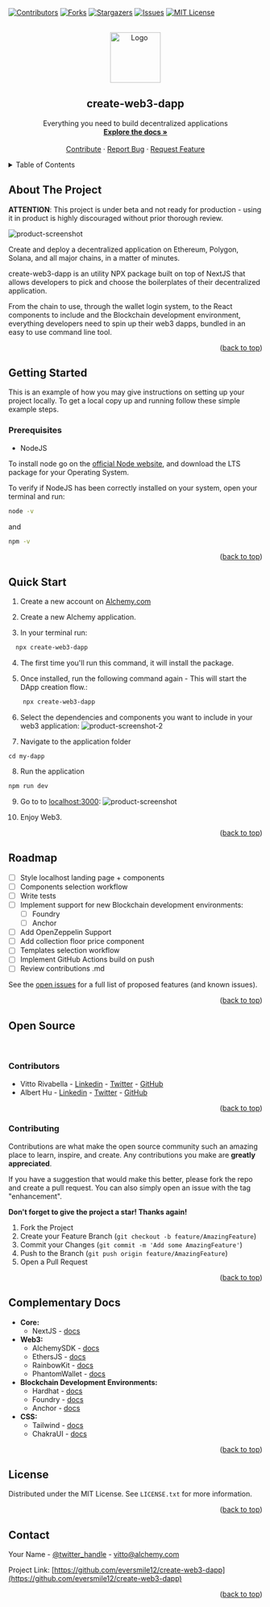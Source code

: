 <div id="top"></div>

[![Contributors][contributors-shield]][contributors-url]
[![Forks][forks-shield]][forks-url]
[![Stargazers][stars-shield]][stars-url]
[![Issues][issues-shield]][issues-url]
[![MIT License][license-shield]][license-url]

<!-- PROJECT LOGO -->
<br />
<div align="center">
  <a href="https://github.com/eversmile12/create-web3-dapp">
    <img src="images/logo.webp" alt="Logo" width="100" height="100">
  </a>

<h2 align="center">create-web3-dapp</h2>

  <p align="center">
    Everything you need to build decentralized applications
    <br />
    <a href="https://docs.alchemy.com"><strong>Explore the docs »</strong></a>
    <br />
    <br />
    <a href="https://github.com/eversmile12/create-web3-dapp">Contribute</a>
    ·
    <a href="https://github.com/eversmile12/create-web3-dapp/issues">Report Bug</a>
    ·
    <a href="https://github.com/eversmile12/create-web3-dapp/issues">Request Feature</a>
  </p>
</div>

<!-- TABLE OF CONTENTS -->
<details>
  <summary>Table of Contents</summary>
  <ol>
    <li>
      <a href="#about-the-project">About The Project</a>
    </li>
    <li>
      <a href="#getting-started">Getting Started</a>
      <ul>
        <li><a href="#prerequisites">Prerequisites</a></li>
        <li><a href="#quick-start">Quickstart</a></li>
      </ul>
    </li>
    <li><a href="#roadmap">Roadmap</a></li>
     <li>
      <a href="#getting-started">Open Source</a>
      <ul>
        <li><a href="#contributors">Contributors</a></li>
        <li><a href="#contributing">Contributing</a></li>
      </ul>
    </li>
    <li><a href="#complementary-docs">Complementary Docs</a></li>
    <li><a href="#license">License</a></li>
    <li><a href="#contributors">Contributors</a></li>
  </ol>
</details>

<!-- ABOUT THE PROJECT -->
## About The Project

**ATTENTION**: This project is under beta and not ready for production - using it in product is highly discouraged without prior thorough review.

![product-screenshot]

Create and deploy a decentralized application on Ethereum, Polygon, Solana, and all major chains, in a matter of minutes.

create-web3-dapp is an utility NPX package built on top of NextJS that allows developers to pick and choose the boilerplates of their decentralized application.

From the chain to use, through the wallet login system, to the React components to include and the Blockchain development environment, everything developers need to spin up their web3 dapps, bundled in an easy to use command line tool.

<p align="right">(<a href="#top">back to top</a>)</p>

<!-- GETTING STARTED -->
## Getting Started

This is an example of how you may give instructions on setting up your project locally.
To get a local copy up and running follow these simple example steps.

### **Prerequisites**

* NodeJS

To install node go on the [official Node website](https://nodejs.org/en/download/), and download the LTS package for your Operating System.

To verify if NodeJS has been correctly installed on your system, open your terminal and run:

```sh
node -v
```

and

```sh
npm -v
```

<p align="right">(<a href="#top">back to top</a>)</p>

## **Quick Start**

1. Create a new account on [Alchemy.com](https://alchemy.com)
2. Create a new Alchemy application.

3. In your terminal run:

```sh
  npx create-web3-dapp
  ```

4. The first time you'll run this command, it will install the package.

5. Once installed, run the following command again - This will start the DApp creation flow.:

```sh
    npx create-web3-dapp
   ```

6. Select the dependencies and components you want to include in your web3 application:
![product-screenshot-2]

7. Navigate to the application folder

```
cd my-dapp
```

8. Run the application

```sh
npm run dev
```

9. Go to to <a href="localhost:3000">localhost:3000</a>:
![product-screenshot]

10. Enjoy Web3.

<p align="right">(<a href="#top">back to top</a>)</p>

<!-- ROADMAP -->
## **Roadmap**

* [ ] Style localhost landing page + components
* [ ] Components selection workflow
* [ ] Write tests
* [ ] Implement support for new Blockchain development environments:
  * [ ] Foundry
  * [ ] Anchor
* [ ] Add OpenZeppelin Support
* [ ] Add collection floor price component
* [ ] Templates selection workflow
* [ ] Implement GitHub Actions build on push
* [ ] Review contributions .md

See the [open issues](https://github.com/eversmile12/create-web3-dapp/issues) for a full list of proposed features (and known issues).

<p align="right">(<a href="#top">back to top</a>)</p>

## Open Source

</br>

### Contributors

<ul>
<li>Vitto Rivabella - <a href="https://www.linkedin.com/in/vittorio-rivabella/">Linkedin</a> - <a href="https://twitter.com/VittoStack">Twitter</a> - <a href="https://github.com/eversmile12">GitHub</a></li>
<li>Albert Hu - <a href="https://www.linkedin.com/in/albhu/">Linkedin</a> - <a href="https://twitter.com/thatguyintech">Twitter</a> - <a href="https://github.com/thatguyintech">GitHub</a></li>
</ul>

<p align="right">(<a href="#top">back to top</a>)</p>

<!-- CONTRIBUTING -->
### Contributing

Contributions are what make the open source community such an amazing place to learn, inspire, and create. Any contributions you make are **greatly appreciated**.

If you have a suggestion that would make this better, please fork the repo and create a pull request. You can also simply open an issue with the tag "enhancement".

**Don't forget to give the project a star! Thanks again!**

1. Fork the Project
2. Create your Feature Branch (`git checkout -b feature/AmazingFeature`)
3. Commit your Changes (`git commit -m 'Add some AmazingFeature'`)
4. Push to the Branch (`git push origin feature/AmazingFeature`)
5. Open a Pull Request

<p align="right">(<a href="#top">back to top</a>)</p>

## **Complementary Docs**

<ul>
<li>
  <strong>Core:</strong>
  <ul>
    <li>NextJS - <a href="https://nextjs.org/">docs</a></li>
  </ul>
</li>
<li>
  <strong>Web3:</strong>
  <ul>
    <li>AlchemySDK - <a href="https://docs.alchemy.com/reference/alchemy-sdk-quickstart">docs</a></li>
    <li>EthersJS - <a href="https://docs.ethers.io/v5/">docs</a></li>
    <li>RainbowKit - <a href="https://www.rainbowkit.com/">docs</a></li>
    <li>PhantomWallet - <a href="https://docs.phantom.app/">docs</a></li>
  </ul>
</li>
<li>
  <strong>Blockchain Development Environments:</strong>
  <ul>
    <li>Hardhat - <a href="https://hardhat.org/">docs</a></li>
    <li>Foundry - <a href="https://book.getfoundry.sh/">docs</a></li>
    <li>Anchor - <a href=https://book.anchor-lang.com/">docs</a></li>
  </ul>
</li>
<li>
  <strong>CSS:</strong>
  <ul>
    <li>Tailwind - <a href="https://v2.tailwindcss.com/docs">docs</a></li>
    <li>ChakraUI - <a href="https://chakra-ui.com/getting-started">docs</a></li>
  </ul>
</li>

</ul>

<p align="right">(<a href="#top">back to top</a>)</p>

<!-- LICENSE -->
## License

Distributed under the MIT License. See `LICENSE.txt` for more information.

<p align="right">(<a href="#top">back to top</a>)</p>

<!-- CONTACT -->
## Contact

Your Name - [@twitter_handle](https://twitter.com/vittostack) - vitto@alchemy.com

Project Link: [https://github.com/eversmile12/create-web3-dapp](https://github.com/eversmile12/create-web3-dapp)

<p align="right">(<a href="#top">back to top</a>)</p>

<!-- MARKDOWN LINKS & IMAGES -->
[contributors-shield]: https://img.shields.io/github/contributors/eversmile12/create-web3-dapp.svg?style=for-the-badge
[contributors-url]: https://github.com/eversmile12/create-web3-dapp/graphs/contributors
[forks-shield]: https://img.shields.io/github/forks/eversmile12/create-web3-dapp.svg?style=for-the-badge
[forks-url]: https://github.com/eversmile12/create-web3-dapp/network/members
[stars-shield]: https://img.shields.io/github/stars/eversmile12/create-web3-dapp.svg?style=for-the-badge
[stars-url]: https://github.com/eversmile12/create-web3-dapp/stargazers
[issues-shield]: https://img.shields.io/github/issues/eversmile12/create-web3-dapp.svg?style=for-the-badge
[issues-url]: https://github.com/eversmile12/create-web3-dapp/issues
[license-shield]: https://img.shields.io/github/license/eversmile12/create-web3-dapp.svg?style=for-the-badge
[license-url]: https://github.com/eversmile12/create-web3-dapp/blob/master/LICENSE.txt
[linkedin-shield]: https://img.shields.io/badge/-LinkedIn-black.svg?style=for-the-badge&logo=linkedin&colorB=555

[product-screenshot]: images/screenshot.png
[product-screenshot-2]: images/screenshot_2.png
